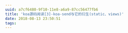 ```yaml
---
uuid: a7cf6480-9f10-11e8-a6a9-87cc56477fb6
title: 'koa源码阅读[3]-koa-send与它的衍生(static、views)'
date: 2018-08-13 23:50:51
tags:
---
```

